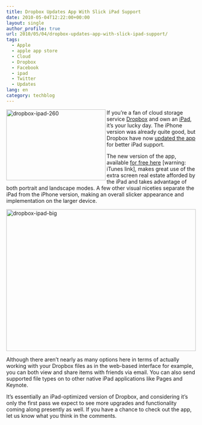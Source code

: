 ```yaml
---
title: Dropbox Updates App With Slick iPad Support
date: 2010-05-04T12:22:00+00:00
layout: single
author_profile: true
url: 2010/05/04/dropbox-updates-app-with-slick-ipad-support/
tags:
  - Apple
  - apple app store
  - Cloud
  - Dropbox
  - Facebook
  - ipad
  - Twitter
  - Updates
lang: en
category: techblog
---
```

[<img title="dropbox-ipad-260" border="0" alt="dropbox-ipad-260" align="left" src="http://lh6.ggpht.com/_vaUVXcmC3OI/S-AKd3PWwmI/AAAAAAAACFQ/9XoPLltdp84/dropbox-ipad-260_thumb%5B3%5D.jpg?imgmax=800" width="264" height="189" />](http://lh4.ggpht.com/_vaUVXcmC3OI/S-AKcBsPjDI/AAAAAAAACFM/8odL2cXmhz0/s1600-h/dropbox-ipad-260%5B5%5D.jpg) If you’re a fan of cloud storage service [Dropbox](http://www.dropbox.com/) and own an [iPad](http://mashable.com/2010/01/27/ipad/), it’s your lucky day. The iPhone version was already quite good, but Dropbox have now [updated the app](http://www.macstories.net/ipad/dropbox-for-ipad-available/) for better iPad support. 

The new version of the app, available [for free here](http://itunes.apple.com/be/app/dropbox/id327630330?mt=8) [warning: iTunes link], makes great use of the extra screen real estate afforded by the iPad and takes advantage of both portrait and landscape modes. A few other visual niceties separate the iPad from the iPhone version, making an overall slicker appearance and implementation on the larger device. 

[<img title="dropbox-ipad-big" border="0" alt="dropbox-ipad-big" src="http://lh5.ggpht.com/_vaUVXcmC3OI/S-AKio52D6I/AAAAAAAACFY/yf6P0AWhPqY/dropbox-ipad-big_thumb%5B4%5D.jpg?imgmax=800" width="504" height="378" />](http://lh6.ggpht.com/_vaUVXcmC3OI/S-AKgKKhaZI/AAAAAAAACFU/pED2TaScUZU/s1600-h/dropbox-ipad-big%5B6%5D.jpg) 

Although there aren’t nearly as many options here in terms of actually working with your Dropbox files as in the web-based interface for example, you can both view and share items with friends via email. You can also send supported file types on to other native iPad applications like Pages and Keynote. 

It’s essentially an iPad-optimized version of Dropbox, and considering it’s only the first pass we expect to see more upgrades and functionality coming along presently as well. If you have a chance to check out the app, let us know what you think in the comments.